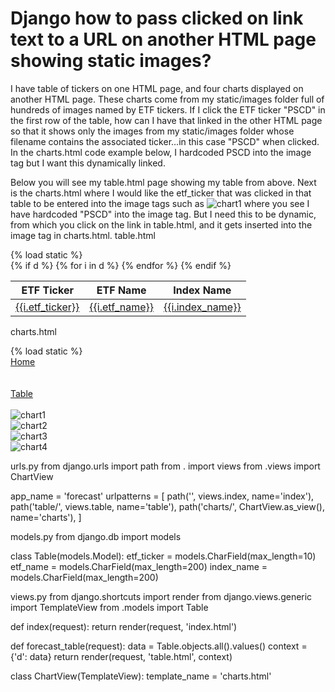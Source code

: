 
# Django how to pass clicked on link text to a URL on another HTML page showing static images?

I have table of tickers on one HTML page, and four charts displayed on another HTML page. These charts come from my static/images folder full of hundreds of images named by ETF tickers. If I click the ETF ticker "PSCD" in the first row of the table, how can I have that linked in the other HTML page so that it shows only the images from my static/images folder whose filename contains the associated ticker...in this case "PSCD" when clicked. In the charts.html code example below, I hardcoded PSCD into the image tag but I want this dynamically linked.

Below you will see my table.html page showing my table from above. Next is the charts.html where I would like the etf_ticker that was clicked in that table to be entered into the image tags such as <img src="{% static 'myapp/images/chart1_PSCD.jpg' %}" alt="chart1"/></div> where you see I have hardcoded "PSCD" into the image tag. But I need this to be dynamic, from which you click on the link in table.html, and it gets inserted into the image tag in charts.html.
table.html
<!DOCTYPE html>
<html lang="en">
<head>
    <meta charset="UTF-8">
    <title>ETF Table</title>
    {% load static %}
    <link rel="stylesheet" type="text/css" href="{% static 'myapp/css/table_style.css' %}">
    <style type="text/css"></style>
</head>
<body>
<div class="container">
  <table id="table" class="table table-dark table-hover table-striped table-bordered table-sm">
   <thead>
     <tr>
      <th data-sortable="true">ETF Ticker</th>
      <th>ETF Name</th>
      <th>Index Name</th>
     </tr>
   </thead>
   <tbody>
    {% if d %}
    {% for i in d %}
     <tr>
        <td><a href="{% url 'myapp:charts' %}" target="_blank">{{i.etf_ticker}}</a></td>
        <td><a href="{% url 'myapp:charts' %}" target="_blank">{{i.etf_name}}</a></td>
        <td><a href="{% url 'myapp:charts' %}" target="_blank">{{i.index_name}}</a></td>
     </tr>
    {% endfor %}
    {% endif %}
   </tbody>
  </table>
  <script>
  $('#table').DataTable({
    "bLengthChange": true,
    "lengthMenu": [ [20, 50, 100 -1], [20, 50, 100, "All"] ],
    "iDisplayLength": 20,
    bInfo: false,
    responsive: true,
    order: [[4, 'desc']],
  });
  </script>
</div>
</body>
</html>

charts.html
<!DOCTYPE html>
<html lang="en">
<head>
    <meta charset="UTF-8">
    <title>Charts</title>
    {% load static %}
    <link rel="stylesheet" type="text/css" href="{% static 'myapp/css/charts_style.css' %}">
    <style type="text/css">
        ul {
            list-style-type: none;
            margin: 0;
            padding: 0;
        }
    </style>
</head>
<body>
<nav>
  <ul>
    <li><a class="nav" href="{% url 'myapp:index' %}">Home</a></li><br><br>
    <li><a class="nav" href="{% url 'myapp:forecast_table' %}">Table</a></li><br>
  </ul>
</nav>
<div class="container">
    <div class="box"><img src="{% static 'myapp/images/chart1_PSCD.jpg' %}" alt="chart1"/></div>
    <div class="box"><img src="{% static 'myapp/images/chart2_PSCD.jpg' %}" alt="chart2"/></div>
    <div class="box"><img src="{% static 'myapp/images/chart3_PSCD.jpg' %}" alt="chart3"/></div>
    <div class="box"><img src="{% static 'myapp/images/chart4_PSCD.jpg' %}" alt="chart4"/></div>
</div>
</body>
</html>

urls.py
from django.urls import path
from . import views
from .views import ChartView

app_name = 'forecast'
urlpatterns = [
    path('', views.index, name='index'),
    path('table/', views.table, name='table'),
    path('charts/', ChartView.as_view(), name='charts'),
]

models.py
from django.db import models


class Table(models.Model):
    etf_ticker = models.CharField(max_length=10)
    etf_name = models.CharField(max_length=200)
    index_name = models.CharField(max_length=200)

views.py
from django.shortcuts import render
from django.views.generic import TemplateView
from .models import Table


def index(request):
    return render(request, 'index.html')


def forecast_table(request):
    data = Table.objects.all().values()
    context = {'d': data}
    return render(request, 'table.html', context)


class ChartView(TemplateView):
    template_name = 'charts.html'


        